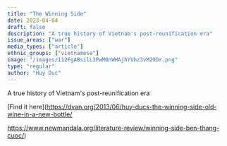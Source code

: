 ```yaml
---
title: "The Winning Side"
date: 2023-04-04
draft: false
description: "A true history of Vietnam's post-reunification era"
issue_areas: ["war"]
media_types: ["article"]
ethnic_groups: ["vietnamese"]
image: "/images/112FgABsilL3PwM0nWHAjhYVhz3vM29Dr.png"
type: "regular"
author: "Huy Duc"
---
```


A true history of Vietnam's post-reunification era

[Find it here](https://dvan.org/2013/06/huy-ducs-the-winning-side-old-wine-in-a-new-bottle/

https://www.newmandala.org/literature-review/winning-side-ben-thang-cuoc/)
